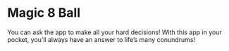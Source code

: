 # Magic 8 Ball

You can ask the app to make all your hard decisions! With this app in your pocket, you’ll always have an answer to life’s many conundrums!